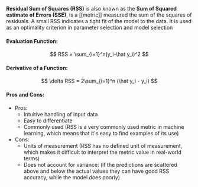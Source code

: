 **Residual Sum of Squares (RSS)** is also known as the **Sum of Squared estimate of Errors (SSE)**, is a [[metric]] measured the sum of the squares of residuals. A small RSS indicates a tight fit of the model to the data. It is used as an optimality criterion in parameter selection and model selection

#### Evaluation Function:
$$
RSS = \sum_{i=1}^n(y_i-\hat y_i)^2
$$

#### Derivative of a Function:
$$
\delta RSS = 2\sum_{i=1}^n (\hat y_i - y_i)
$$

#### Pros and Cons:

* Pros:
	* Intuitive handling of input data
	* Easy to differentiate
	* Commonly used (RSS is a very commonly used metric in machine learning, which means that it's easy to find examples of its use)
* Cons:
	* Units of measurement (RSS has no defined unit of measurement, which makes it difficult to interpret the metric value in real-world terms)
	* Does not account for variance: (if the predictions are scattered above and below the actual values they can have good RSS accuracy, while the model does poorly)